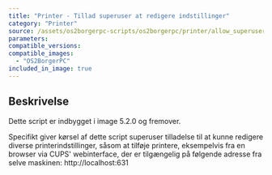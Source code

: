 ```yaml
---
title: "Printer - Tillad superuser at redigere indstillinger"
category: "Printer"
source: /assets/os2borgerpc-scripts/os2borgerpc/printer/allow_superuser_to_manage_cups.sh
parameters:
compatible_versions:
compatible_images:
  - "OS2BorgerPC"
included_in_image: true
---
```


## Beskrivelse
Dette script er indbygget i image 5.2.0 og fremover.

Specifikt giver kørsel af dette script superuser tilladelse til at kunne redigere diverse printerindstillinger, 
såsom at tilføje printere, eksempelvis fra en browser via CUPS' webinterface, der er tilgængelig på følgende adresse fra selve maskinen:
http://localhost:631
